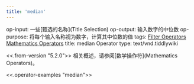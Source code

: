 ```yaml
---
title: 'median'
---
```


op-input: 一些[甄选的名称](Title Selection)
op-output: 输入数字的中位数
op-purpose: 将每个输入名称视为数字，计算其中位数的值
tags: [Filter Operators](#Filter%20Operators) [Mathematics Operators](#Mathematics%20Operators)
title: median Operator
type: text/vnd.tiddlywiki

<<.from-version "5.2.0">> 相关概述，请参阅[数学操作符](Mathematics Operators)。

<<.operator-examples "median">>

